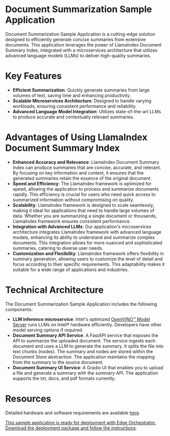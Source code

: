 # Document Summarization Sample Application

Document Summarization Sample Application is a cutting-edge solution designed to efficiently generate concise summaries from extensive documents.
This application leverages the power of LlamaIndex Document Summary Index, integrated with a microservices architecture that utilizes
advanced language models (LLMs) to deliver high-quality summaries.

# Key Features
- **Efficient Summarization**: Quickly generate summaries from large volumes of text, saving time and enhancing productivity.
- **Scalable Microservices Architecture**: Designed to handle varying workloads, ensuring consistent performance and reliability.
- **Advanced Language Model Integration**: Utilizes state-of-the-art LLMs to produce accurate and contextually relevant summaries.

# Advantages of Using LlamaIndex Document Summary Index

- **Enhanced Accuracy and Relevance**: LlamaIndex Document Summary Index can produce summaries that are concise, accurate, and relevant. By focusing on key information and context, it ensures that the generated summaries retain the essence of the original document.
- **Speed and Efficiency**: The LlamaIndex framework is optimized for speed, allowing the application to process and summarize documents rapidly. This efficiency is crucial for users who need quick access to summarized information without compromising on quality.
- **Scalability**: LlamaIndex framework is designed to scale seamlessly, making it ideal for applications that need to handle large volumes of data. Whether you are summarizing a single document or thousands, LlamaIndex framework ensures consistent performance.
- **Integration with Advanced LLMs**: Our application's microservices architecture integrates LlamaIndex framework with advanced language models, enhancing its ability to understand and summarize complex documents. This integration allows for more nuanced and sophisticated summaries, catering to diverse user needs.
- **Customization and Flexibility**: LlamaIndex framework offers flexibility in summary generation, allowing users to customize the level of detail and focus according to their specific requirements. This adaptability makes it suitable for a wide range of applications and industries.

# Technical Architecture

The Document Summarization Sample Application includes the following components:
- **LLM inference microservice**: Intel's optimized [OpenVINO™ Model Server](https://github.com/openvinotoolkit/model_server) runs LLMs on Intel® hardware efficiently. Developers have other model serving options if required.
- **Document Summary API Service**: A FastAPI service that exposes the API to summarize the uploaded document. The service ingests each document and uses a LLM to generate the summary. It splits the file into text chunks (nodes). The summary and nodes are stored within the Document Store abstraction. The application maintains the mapping from the summary to the source document.
- **Document Summary UI Service**: A Gradio UI that enables you to upload a file and generate a summary with the summary API. The application supports the txt, docs, and pdf formats currently.

# Resources

Detailed hardware and software requirements are available [here](./system-requirements.md).

[This sample application is ready for deployment with Edge Orchestrator. Download the deployment package and follow the instructions](deploy-with-edge-orchestrator.md).